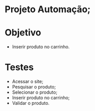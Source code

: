 # Projeto Automação;
# Objetivo 
* Inserir produto no carrinho.

# Testes

* Acessar o site;
* Pesquisar o produto;
* Selecionar o produto;
* Inserir produto no carrinho;
* Validar o produto.
